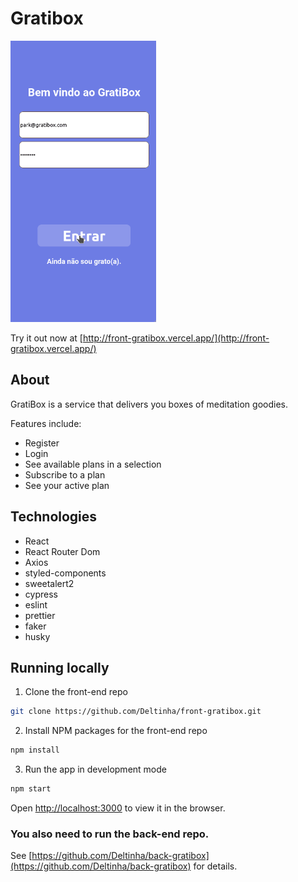 # Gratibox

<img style="height: 450px;" src="./grati-animation.gif" />

Try it out now at [http://front-gratibox.vercel.app/](http://front-gratibox.vercel.app/)

## About

GratiBox is a service that delivers you boxes of meditation goodies.

Features include:

- Register
- Login
- See available plans in a selection
- Subscribe to a plan
- See your active plan

## Technologies

- React
- React Router Dom
- Axios
- styled-components
- sweetalert2
- cypress
- eslint
- prettier
- faker
- husky

## Running locally

1. Clone the front-end repo

```sh
git clone https://github.com/Deltinha/front-gratibox.git
```

2. Install NPM packages for the front-end repo

```sh
npm install
```

3. Run the app in development mode

```sh
npm start
```

Open [http://localhost:3000](http://localhost:3000) to view it in the browser.

### You also need to run the back-end repo.

See [https://github.com/Deltinha/back-gratibox](https://github.com/Deltinha/back-gratibox) for details.
